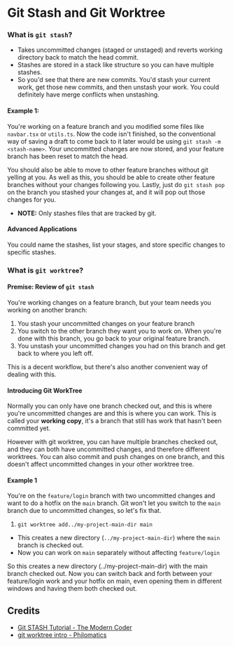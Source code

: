# Git Stash and Git Worktree


### What is `git stash`?
- Takes uncommitted changes (staged or unstaged) and reverts working directory back to match the head commit.
- Stashes are stored in a stack like structure so you can have multiple stashes. 
- So you'd see that there are new commits. You'd stash your current work, get those new commits, and then unstash your work. You could definitely have merge conflicts when unstashing.

#### Example 1:
You're working on a feature branch and you modified some files like `navbar.tsx` or `utils.ts`. Now the code isn't finished, so the conventional way of saving a draft to come back to it later would be using `git stash -m <stash-name>`. Your uncommitted changes are now stored, and your feature branch has been reset to match the head.

You should also be able to move to other feature branches without git yelling at you. As well as this, you should be able to create other feature branches without your changes following you. Lastly, just do `git stash pop` on the branch you stashed your changes at, and it will pop out those changes for you.

- **NOTE:** Only stashes files that are tracked by git.

#### Advanced Applications
You could name the stashes, list your stages, and store specific changes to specific stashes.

### What is `git worktree`?

#### Premise: Review of `git stash`
You're working changes on a feature branch, but your team needs you working on another branch:
1. You stash your uncommitted changes on your feature branch
2. You switch to the other branch they want you to work on. When you're done with this branch, you go back to your original feature branch.
3. You unstash your uncommitted changes you had on this branch and get back to where you left off.

This is a decent workflow, but there's also another convenient way of dealing with this.

#### Introducing Git WorkTree
Normally you can only have one branch checked out, and this is where you're uncommitted changes are and this is where you can work. This is called your **working copy**, it's a branch that still has work that hasn't been committed yet. 

However with git worktree, you can have multiple branches checked out, and they can both have uncommitted changes, and therefore different worktrees. You can also commit and push changes on one branch, and this doesn't affect uncommitted changes in your other worktree tree.

#### Example 1
You're on the `feature/login` branch with two uncommitted changes and want to do a hotfix on the `main` branch. Git won't let you switch to the `main` branch due to uncommitted changes, so let's fix that.

1. `git worktree add../my-project-main-dir main`
  - This creates a new directory (`../my-project-main-dir`) where the `main` branch is checked out.
  - Now you can work on `main` separately without affecting `feature/login`

So this creates a new directory (../my-project-main-dir) with the main branch checked out. Now you can switch back and forth between your feature/login work and your hotfix on main, even opening them in different windows and having them both checked out.



## Credits 
- [Git STASH Tutorial - The Modern Coder](https://www.youtube.com/watch?v=BSLzA8oCT7g)
- [git worktree intro - Philomatics](https://www.youtube.com/watch?v=ntM7utSjeVU)